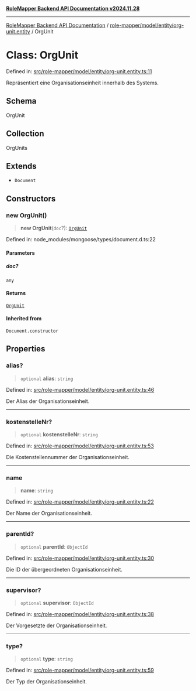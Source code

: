 [**RoleMapper Backend API Documentation v2024.11.28**](../../../../../README.md)

***

[RoleMapper Backend API Documentation](../../../../../modules.md) / [role-mapper/model/entity/org-unit.entity](../README.md) / OrgUnit

# Class: OrgUnit

Defined in: [src/role-mapper/model/entity/org-unit.entity.ts:11](https://github.com/FlowCraft-AG/RoleMapper/blob/5b9ee56819f4990f54c16dcad37384ac73c1551c/backend/src/role-mapper/model/entity/org-unit.entity.ts#L11)

Repräsentiert eine Organisationseinheit innerhalb des Systems.

## Schema

OrgUnit

## Collection

OrgUnits

## Extends

- `Document`

## Constructors

### new OrgUnit()

> **new OrgUnit**(`doc`?): [`OrgUnit`](OrgUnit.md)

Defined in: node\_modules/mongoose/types/document.d.ts:22

#### Parameters

##### doc?

`any`

#### Returns

[`OrgUnit`](OrgUnit.md)

#### Inherited from

`Document.constructor`

## Properties

### alias?

> `optional` **alias**: `string`

Defined in: [src/role-mapper/model/entity/org-unit.entity.ts:46](https://github.com/FlowCraft-AG/RoleMapper/blob/5b9ee56819f4990f54c16dcad37384ac73c1551c/backend/src/role-mapper/model/entity/org-unit.entity.ts#L46)

Der Alias der Organisationseinheit.

***

### kostenstelleNr?

> `optional` **kostenstelleNr**: `string`

Defined in: [src/role-mapper/model/entity/org-unit.entity.ts:53](https://github.com/FlowCraft-AG/RoleMapper/blob/5b9ee56819f4990f54c16dcad37384ac73c1551c/backend/src/role-mapper/model/entity/org-unit.entity.ts#L53)

Die Kostenstellennummer der Organisationseinheit.

***

### name

> **name**: `string`

Defined in: [src/role-mapper/model/entity/org-unit.entity.ts:22](https://github.com/FlowCraft-AG/RoleMapper/blob/5b9ee56819f4990f54c16dcad37384ac73c1551c/backend/src/role-mapper/model/entity/org-unit.entity.ts#L22)

Der Name der Organisationseinheit.

***

### parentId?

> `optional` **parentId**: `ObjectId`

Defined in: [src/role-mapper/model/entity/org-unit.entity.ts:30](https://github.com/FlowCraft-AG/RoleMapper/blob/5b9ee56819f4990f54c16dcad37384ac73c1551c/backend/src/role-mapper/model/entity/org-unit.entity.ts#L30)

Die ID der übergeordneten Organisationseinheit.

***

### supervisor?

> `optional` **supervisor**: `ObjectId`

Defined in: [src/role-mapper/model/entity/org-unit.entity.ts:38](https://github.com/FlowCraft-AG/RoleMapper/blob/5b9ee56819f4990f54c16dcad37384ac73c1551c/backend/src/role-mapper/model/entity/org-unit.entity.ts#L38)

Der Vorgesetzte der Organisationseinheit.

***

### type?

> `optional` **type**: `string`

Defined in: [src/role-mapper/model/entity/org-unit.entity.ts:59](https://github.com/FlowCraft-AG/RoleMapper/blob/5b9ee56819f4990f54c16dcad37384ac73c1551c/backend/src/role-mapper/model/entity/org-unit.entity.ts#L59)

Der Typ der Organisationseinheit.
